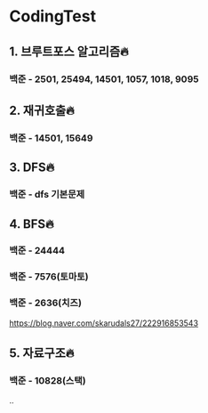 # CodingTest
## 1. 브루트포스 알고리즘🔥
### 백준 - 2501, 25494, 14501, 1057, 1018, 9095 
## 2. 재귀호출🔥
### 백준 - 14501, 15649
## 3. DFS🔥
### 백준 - dfs 기본문제
## 4. BFS🔥
### 백준 - 24444
### 백준 - 7576(토마토)
### 백준 - 2636(치즈)
https://blog.naver.com/skarudals27/222916853543
## 5. 자료구조🔥
### 백준 - 10828(스택)
..
